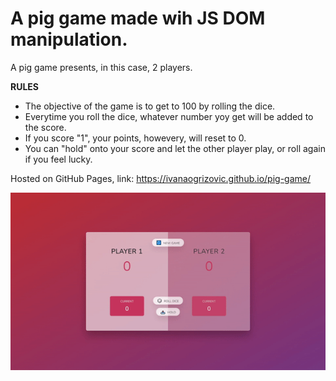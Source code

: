 <h1>A pig game made wih JS DOM manipulation.</h1>

A pig game presents, in this case, 2 players.

<b>RULES</b>

<ul>
  <li>The objective of the game is to get to 100 by rolling the dice.</li>
  <li>Everytime you roll the dice, whatever number yoy get will be added to the score.</li>
  <li>If you score "1", your points, howevery, will reset to 0.</li>
  <li>You can "hold" onto your score and let the other player play, or roll again if you feel lucky.</li>
</ul>

Hosted on GitHub Pages, link: https://ivanaogrizovic.github.io/pig-game/

<img src="preview.gif" />
